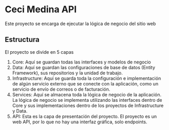 # Ceci Medina API
Este proyecto se encarga de ejecutar la lógica de negocio del sitio web

## Estructura
El proyecto se divide en 5 capas

 1. Core: Aquí se guardan todas las interfaces y modelos de negocio
 2. Data: Aquí se guardan las configuraciones de base de datos (Entity Framework), sus repositorios y la unidad de trabajo.
 3. Infrastructure: Aquí se guarda toda la configuración e implementación de algún servicio externo que se conecte con la aplicación, como un servicio de envío de correos o de facturación.
 4. Services: Aquí se almacena toda la lógica de negocio de la aplicación. La lógica de negocio se implementa utilizando las interfaces dentro de Core y sus implementaciones dentro de los proyectos de Infrastructure y Data.
 5. API: Esta es la capa de presentación del proyecto. El proyecto es un web API, por lo que no hay una interfaz gráfica, solo endpoints.

 